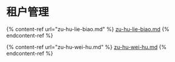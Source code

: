 # 租户管理

{% content-ref url="zu-hu-lie-biao.md" %}
[zu-hu-lie-biao.md](zu-hu-lie-biao.md)
{% endcontent-ref %}

{% content-ref url="zu-hu-wei-hu.md" %}
[zu-hu-wei-hu.md](zu-hu-wei-hu.md)
{% endcontent-ref %}


